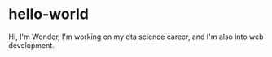 # hello-world

Hi,
I'm Wonder, I'm working on my dta science career,
and I'm also into web development.
